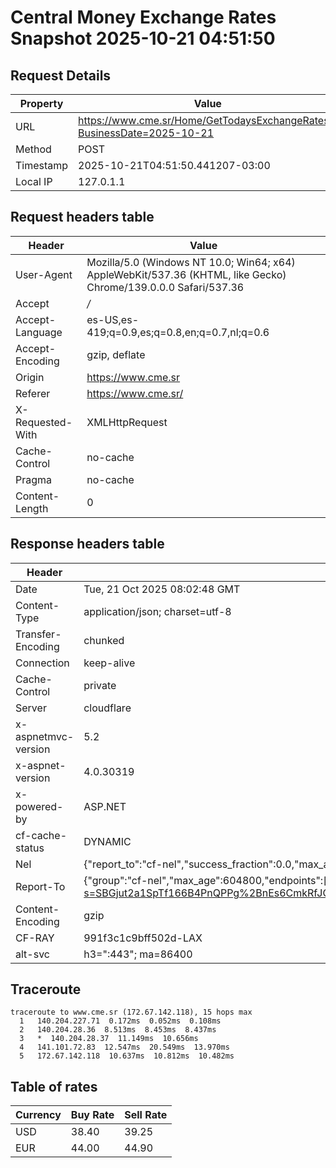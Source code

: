 # Central Money Exchange Rates Snapshot 2025-10-21 04:51:50
## Request Details

| Property | Value |
|----------|-------|
| URL | https://www.cme.sr/Home/GetTodaysExchangeRates/?BusinessDate=2025-10-21 |
| Method | POST |
| Timestamp | 2025-10-21T04:51:50.441207-03:00 |
| Local IP | 127.0.1.1 |
    
## Request headers table

| Header | Value |
|--------|-------|
| User-Agent | Mozilla/5.0 (Windows NT 10.0; Win64; x64) AppleWebKit/537.36 (KHTML, like Gecko) Chrome/139.0.0.0 Safari/537.36 |
| Accept | */* |
| Accept-Language | es-US,es-419;q=0.9,es;q=0.8,en;q=0.7,nl;q=0.6 |
| Accept-Encoding | gzip, deflate |
| Origin | https://www.cme.sr |
| Referer | https://www.cme.sr/ |
| X-Requested-With | XMLHttpRequest |
| Cache-Control | no-cache |
| Pragma | no-cache |
| Content-Length | 0 |

    
## Response headers table
| Header | Value |
|--------|-------|
| Date | Tue, 21 Oct 2025 08:02:48 GMT |
| Content-Type | application/json; charset=utf-8 |
| Transfer-Encoding | chunked |
| Connection | keep-alive |
| Cache-Control | private |
| Server | cloudflare |
| x-aspnetmvc-version | 5.2 |
| x-aspnet-version | 4.0.30319 |
| x-powered-by | ASP.NET |
| cf-cache-status | DYNAMIC |
| Nel | {"report_to":"cf-nel","success_fraction":0.0,"max_age":604800} |
| Report-To | {"group":"cf-nel","max_age":604800,"endpoints":[{"url":"https://a.nel.cloudflare.com/report/v4?s=SBGjut2a1SpTf166B4PnQPPg%2BnEs6CmkRfJGFkjLRAo%2FGJPCoSkDLPJAx6wwiUKSWJfeQfA82QrKQzecupGRdCg4kvLQ1CLOTB4%3D"}]} |
| Content-Encoding | gzip |
| CF-RAY | 991f3c1c9bff502d-LAX |
| alt-svc | h3=":443"; ma=86400 |

## Traceroute 

```
traceroute to www.cme.sr (172.67.142.118), 15 hops max
  1   140.204.227.71  0.172ms  0.052ms  0.108ms 
  2   140.204.28.36  8.513ms  8.453ms  8.437ms 
  3   *  140.204.28.37  11.149ms  10.656ms 
  4   141.101.72.83  12.547ms  20.549ms  13.970ms 
  5   172.67.142.118  10.637ms  10.812ms  10.482ms 

```


## Table of rates

| Currency | Buy Rate | Sell Rate |
|----------|----------|-----------|
| USD | 38.40 | 39.25 |
| EUR | 44.00 | 44.90 |
